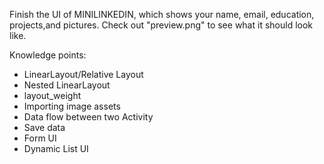 Finish the UI of MINILINKEDIN, which shows your name, email, education, projects,and pictures.
Check out "preview.png" to see what it should look like.

Knowledge points:
- LinearLayout/Relative Layout
- Nested LinearLayout
- layout_weight
- Importing image assets
- Data flow between two Activity
- Save data
- Form UI
- Dynamic List UI
